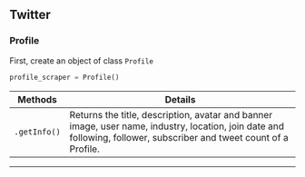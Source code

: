 ## Twitter
### Profile

First, create an object of class `Profile`

```python
profile_scraper = Profile()
```

| Methods                    | Details                                       |
| -------------------------- | --------------------------------------------- |
| `.getInfo()`     | Returns the title, description, avatar and banner image, user name, industry, location, join date and following, follower, subscriber and tweet count of a Profile. |

---